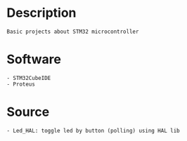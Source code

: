 # Description
    Basic projects about STM32 microcontroller

# Software
    - STM32CubeIDE
    - Proteus

# Source
    - Led_HAL: toggle led by button (polling) using HAL lib
